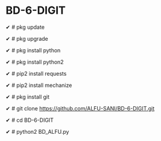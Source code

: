 # BD-6-DIGIT

✔ # pkg update

✔ # pkg upgrade

✔ # pkg install python

✔ # pkg install python2

✔ # pip2 install requests

✔ # pip2 install mechanize

✔ # pkg install git

✔ # git clone https://github.com/ALFU-SANI/BD-6-DIGIT.git

✔ # cd BD-6-DIGIT

✔ # python2 BD_ALFU.py
